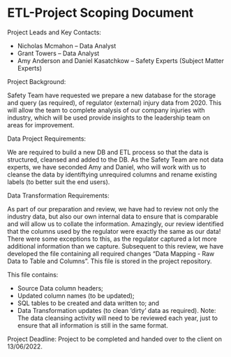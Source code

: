 # ETL-Project Scoping Document

Project Leads and Key Contacts:
- Nicholas Mcmahon – Data Analyst
- Grant Towers – Data Analyst
- Amy Anderson and Daniel Kasatchkow – Safety Experts (Subject Matter Experts)

Project Background:

Safety Team have requested we prepare a new database for the storage and query (as required), of regulator (external) injury data from 2020. 
This will allow the team to complete analysis of our company injuries with industry, which will be used provide insights to the leadership team on areas for improvement.


Data Project Requirements:

We are required to build a new DB and ETL process so that the data is structured, cleansed and added to the DB. 
As the Safety Team are not data experts, we have seconded Amy and Daniel, who will work with us to cleanse the data by identiftying unrequired columns and rename existing labels (to better suit the end users). 


Data Transformation Requirements:

As part of our preparation and review, we have had to review not only the industry data, but also our own internal data to ensure that is comparable and will allow us to collate the information. 
Amazingly, our review identified that the columns used by the regulator were exactly the same as our data! There were some exceptions to this, as the regulator captured a lot more additional information than we capture.
Subsequent to this review, we have developed the file containing all required changes “Data Mapping - Raw Data to Table and Columns”. This file is stored in the project repository. 


This file contains:

- Source Data column headers;
- Updated column names (to be updated);
- SQL tables to be created and data written to; and
- Data Transformation updates (to clean ‘dirty’ data as required). 
Note: The data cleansing activity will need to be reviewed each year, just to ensure that all information is still in the same format. 


Project Deadline:
Project to be completed and handed over to the client on 13/06/2022.

